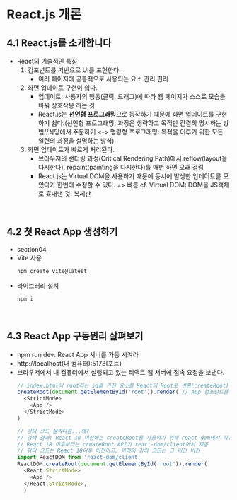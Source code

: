 # React.js 개론
## 4.1 React.js를 소개합니다
- React의 기술적인 특징
    1. 컴포넌트를 기반으로 UI를 표현한다.
        - 여러 페이지에 공통적으로 사용되는 요소 관리 편리
    2. 화면 업데이트 구현이 쉽다.
        - 업데이트: 사용자의 행동(클릭, 드래그)에 따라 웹 페이지가 스스로 모습을 바꿔 상호작용 하는 것
        - React.js는 **선언형 프로그래밍**으로 동작하기 때문에 화면 업데이트를 구현하기 쉽다.(선언형 프로그래밍: 과정은 생략하고 목적만 간결히 명시하는 방법//식당에서 주문하기 <-> 명령형 프로그래밍: 목적을 이루기 위한 모든 일련의 과정을 설명하는 방식) 
    3. 화면 업데이트가 빠르게 처리된다.
        - 브라우저의 랜더링 과정(Critical Rendering Path)에서 reflow(layout을 다시한다), repaint(painting을 다시한다)를 매번 하면 오래 걸림
        - React.js는 Virtual DOM을 사용하기 때문에 동시에 발생한 업데이트를 모았다가 한번에 수정할 수 있다. => 빠름
        cf. Virtual DOM: DOM을 JS객체로 흉내낸 것. 복제판

</br>

## 4.2 첫 React App 생성하기
- section04
- Vite 사용
    ```bash
    npm create vite@latest
    ```
- 라이브러리 설치
    ```
    npm i
    ```

</br>

## 4.3 React App 구동원리 살펴보기
- npm run dev: React App 서버를 가동 시켜라
- http://localhost(내 컴퓨터):5173(포트)
- 브라우저에서 내 컴퓨터에서 실행되고 있는 리액트 웹 서버에 접속 요청을 보낸다.
    ```javascript
    // index.html의 root라는 id를 가진 요소를 React의 Root로 변환(createRoot) 
    createRoot(document.getElementById('root')).render( // App 컴포넌트를 렌더링
      <StrictMode> 
        <App />
      </StrictMode>
    )

    // 강의 코드 살짝다름...왜?
    // 검색 결과: React 18 이전에는 createRoot를 사용하기 위해 react-dom에서 직접 ReactDOM을 임포트하고, ReactDOM.render()를 사용하여 앱을 렌더링
    // React 18 이후부터는 createRoot API가 react-dom/client에서 제공
    // 위의 코드는 React 18이후 버전이고, 아래의 강의 코드는 그 이전 버전
    import ReactDOM from 'react-dom/client'
    ReactDOM.createRoot(document.getElementById('root')).render(
      <React.StrictMode>
        <App />
      </React.StrictMode>,
      )
    ```